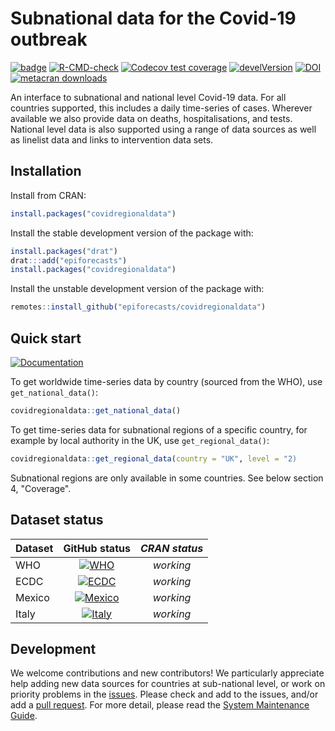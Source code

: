 # Subnational data for the Covid-19 outbreak

[![badge](https://img.shields.io/badge/Launch-package-lightblue.svg)](https://mybinder.org/v2/gh/epiforecasts/covidregionaldata/master?urlpath=rstudio)
[![R-CMD-check](https://github.com/epiforecasts/covidregionaldata/workflows/R-CMD-check/badge.svg)](https://github.com/epiforecasts/covidregionaldata/actions)
[![Codecov test coverage](https://codecov.io/gh/epiforecasts/covidregionaldata/branch/master/graph/badge.svg)](https://codecov.io/gh/epiforecasts/covidregionaldata?branch=master)
[![develVersion](https://img.shields.io/badge/devel%20version-0.8.2-green.svg?style=flat)](https://github.com/epiforecasts/covidregionaldata/)
[![DOI](https://zenodo.org/badge/271601189.svg)](https://zenodo.org/badge/latestdoi/271601189)
[![metacran downloads](http://cranlogs.r-pkg.org/badges/grand-total/covidregionaldata?color=ff69b4)](https://cran.r-project.org/package=covidregionaldata)


An interface to subnational and national level Covid-19 data. For all countries supported, this includes a daily time-series of cases. Wherever available we also provide  data on deaths, hospitalisations, and tests. National level data is also supported using a range of data sources as well as linelist data and links to intervention data sets.

## Installation

Install from CRAN:

``` r
install.packages("covidregionaldata")
```
Install the stable development version of the package with:

```r
install.packages("drat")
drat:::add("epiforecasts")
install.packages("covidregionaldata")
```

Install the unstable development version of the package with:

``` r
remotes::install_github("epiforecasts/covidregionaldata")
```

## Quick start

[![Documentation](https://img.shields.io/badge/Package-documentation-lightgrey.svg?style=flat)](https://epiforecasts.io/covidregionaldata/)

To get worldwide time-series data by country (sourced from the WHO), use `get_national_data()`:
``` r
covidregionaldata::get_national_data()
```

To get time-series data for subnational regions of a specific country, for example by local authority in the UK, use `get_regional_data()`:

```r
covidregionaldata::get_regional_data(country = "UK", level = "2)
```
Subnational regions are only available in some countries. See below section 4, "Coverage".

## Dataset status

| **Dataset** | **GitHub status** | *CRAN status* |
| :--- | :---: | :---: |
| WHO   |  [![WHO](https://github.com/epiforecasts/covidregionaldata/workflows/WHO/badge.svg)](https://github.com/epiforecasts/covidregionaldata/actions/workflows/who.yaml)    | *working* |
| ECDC  |  [![ECDC](https://github.com/epiforecasts/covidregionaldata/workflows/ECDC/badge.svg)](https://github.com/epiforecasts/covidregionaldata/actions/workflows/ecdc.yaml)    | *working* |
| Mexico  |  [![Mexico](https://github.com/epiforecasts/covidregionaldata/workflows/Mexico/badge.svg)](https://github.com/epiforecasts/covidregionaldata/actions/workflows/mexico.yaml)    | *working* |
| Italy  |  [![Italy](https://github.com/epiforecasts/covidregionaldata/workflows/Italy/badge.svg)](https://github.com/epiforecasts/covidregionaldata/actions/workflows/italy.yaml)    | *working* |

## Development
We welcome contributions and new contributors! We particularly appreciate help adding new data sources for countries at sub-national level, or work on priority problems in the [issues](https://github.com/epiforecasts/covidregionaldata/issues). Please check and add to the issues, and/or add a [pull request](https://github.com/epiforecasts/covidregionaldata/pulls). For more detail, please read the [System Maintenance Guide](https://github.com/epiforecasts/covidregionaldata/blob/master/inst/smg/SMG.md).
